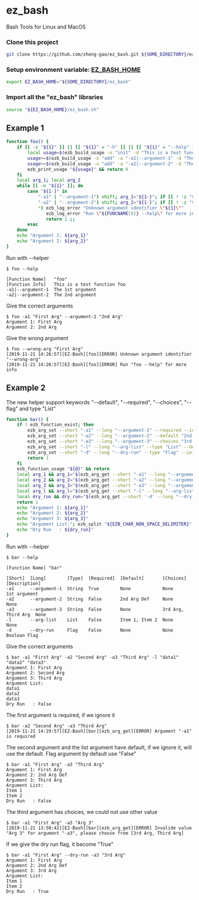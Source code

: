 # ez_bash
Bash Tools for Linux and MacOS
### Clone this project
```bash
git clone https://github.com/zheng-gao/ez_bash.git ${SOME_DIRECTORY}/ez_bash
```
### Setup environment variable: [__EZ_BASH_HOME__](https://github.com/zheng-gao/ez_bash)
```bash
export EZ_BASH_HOME="${SOME_DIRECTORY}/ez_bash"
```
### Import all the "ez_bash" libraries
```bash
source "${EZ_BASH_HOME}/ez_bash.sh"
```
## Example 1
```bash
function foo() {
    if [[ -z "${1}" ]] || [[ "${1}" = "-h" ]] || [[ "${1}" = "--help" ]]; then
        local usage=$(ezb_build_usage -o "init" -d "This is a test function foo")
        usage+=$(ezb_build_usage -o "add" -a "-a1|--argument-1" -d "The 1st argument")
        usage+=$(ezb_build_usage -o "add" -a "-a2|--argument-2" -d "The 2nd argument")
        ezb_print_usage "${usage}" && return 0
    fi
    local arg_1; local arg_2
    while [[ -n "${1}" ]]; do
        case "${1-}" in
            "-a1" | "--argument-1") shift; arg_1="${1-}"; if [[ ! -z "${1-}" ]]; then shift; fi ;;
            "-a2" | "--argument-2") shift; arg_2="${1-}"; if [[ ! -z "${1-}" ]]; then shift; fi ;;
            *) ezb_log_error "Unknown argument identifier \"${1}\""
               ezb_log_error "Run \"${FUNCNAME[0]} --help\" for more info" 
               return 1 ;;
        esac
    done
    echo "Argument 1: ${arg_1}"
    echo "Argument 2: ${arg_2}"
}
```
Run with --helper
```
$ foo --help

[Function Name]   "foo"
[Function Info]   This is a test function foo
-a1|--argument-1  The 1st argument
-a2|--argument-2  The 2nd argument

```
Give the correct arguments
```
$ foo -a1 "First Arg" --argument-2 "2nd Arg"
Argument 1: First Arg
Argument 2: 2nd Arg
```
Give the wrong argument
```
$ foo --wrong-arg "First Arg"
[2019-11-21 14:26:57][EZ-Bash][foo][ERROR] Unknown argument identifier "--wrong-arg"
[2019-11-21 14:26:57][EZ-Bash][foo][ERROR] Run "foo --help" for more info
```
## Example 2
The new helper support keywords "--default", "--required", "--choices", "--flag" and type "List"
```bash
function bar() {
    if ! ezb_function_exist; then
        ezb_arg_set --short "-a1" --long "--argument-1" --required --info "1st argument" &&
        ezb_arg_set --short "-a2" --long "--argument-2" --default "2nd Arg Def" &&
        ezb_arg_set --short "-a3" --long "--argument-3" --choices "3rd Arg" "Third Arg" &&
        ezb_arg_set --short "-l" --long "--arg-list" --type "List" --default "Item 1" "Item 2" &&
        ezb_arg_set --short "-d" --long "--dry-run" --type "Flag" --info "Boolean Flag" ||
        return 1
    fi
    ezb_function_usage "${@}" && return
    local arg_1 && arg_1="$(ezb_arg_get --short "-a1" --long "--argument-1" --arguments "${@}")" &&
    local arg_2 && arg_2="$(ezb_arg_get --short "-a2" --long "--argument-2" --arguments "${@}")" &&
    local arg_3 && arg_3="$(ezb_arg_get --short "-a3" --long "--argument-3" --arguments "${@}")" &&
    local arg_l && arg_l="$(ezb_arg_get --short "-l" --long "--arg-list" --arguments "${@}")" &&
    local dry_run && dry_run="$(ezb_arg_get --short '-d' --long "--dry-run" --arguments "${@}")" ||
    return 1
    echo "Argument 1: ${arg_1}"
    echo "Argument 2: ${arg_2}"
    echo "Argument 3: ${arg_3}"
    echo "Argument List:"; ezb_split "${EZB_CHAR_NON_SPACE_DELIMITER}" "${arg_l}"
    echo "Dry Run   : ${dry_run}"
}
```
Run with --helper
```
$ bar --help

[Function Name] "bar"

[Short]  [Long]        [Type]  [Required]  [Default]       [Choices]           [Description]
-a1      --argument-1  String  True        None            None                1st argument
-a2      --argument-2  String  False       2nd Arg Def     None                None
-a3      --argument-3  String  False       None            3rd Arg, Third Arg  None
-l       --arg-list    List    False       Item 1, Item 2  None                None
-d       --dry-run     Flag    False       None            None                Boolean Flag

```
Give the correct arguments
```
$ bar -a1 "First Arg" -a2 "Second Arg" -a3 "Third Arg" -l "data1" "data2" "data3"
Argument 1: First Arg
Argument 2: Second Arg
Argument 3: Third Arg
Argument List:
data1
data2
data3
Dry Run   : False
```
The first argument is required, if we ignore it
```
$ bar -a2 "Second Arg" -a3 "Third Arg"
[2019-11-21 14:29:57][EZ-Bash][bar][ezb_arg_get][ERROR] Argument "-a1" is required
```
The second argument and the list argument have default, if we ignore it, will use the default. Flag argument by default use "False"
```
$ bar -a1 "First Arg" -a3 "Third Arg"
Argument 1: First Arg
Argument 2: 2nd Arg Def
Argument 3: Third Arg
Argument List:
Item 1
Item 2
Dry Run   : False
```
The third argument has choices, we could not use other value
```
$ bar -a1 "First Arg" -a3 "Arg 3"
[2019-11-21 13:50:42][EZ-Bash][bar][ezb_arg_get][ERROR] Invalide value "Arg 3" for argument "-a3", please choose from [3rd Arg, Third Arg]
```
If we give the dry run flag, it become "True"
```
$ bar -a1 "First Arg" --dry-run -a3 "3rd Arg"
Argument 1: First Arg
Argument 2: 2nd Arg Def
Argument 3: 3rd Arg
Argument List:
Item 1
Item 2
Dry Run   : True
```